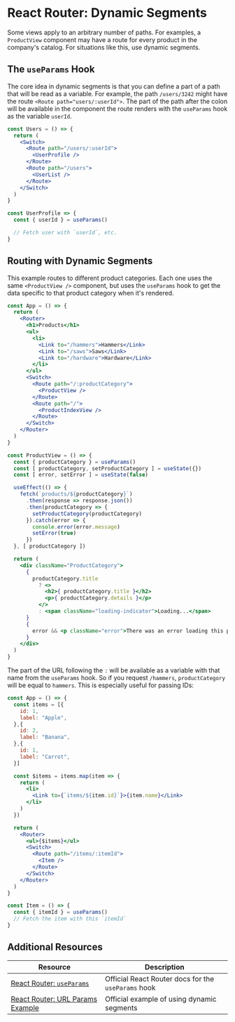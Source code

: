 # React Router: Dynamic Segments

Some views apply to an arbitrary number of paths. For examples, a `ProductView` component may have a route for every product in the company's catalog. For situations like this, use dynamic segments.

## The `useParams` Hook

The core idea in dynamic segments is that you can define a part of a path that will be read as a variable. For example, the path `/users/3242` might have the route `<Route path="users/:userId">`. The part of the path after the colon will be available in the component the route renders with the `useParams` hook as the variable `userId`.

```jsx
const Users = () => {
  return (
    <Switch>
      <Route path="/users/:userId">
        <UserProfile />
      </Route>
      <Route path="/users">
        <UserList />
      </Route>
    </Switch>
  )
}
```

```jsx
const UserProfile => {
  const { userId } = useParams()

  // Fetch user with `userId`, etc.
}
```

## Routing with Dynamic Segments

This example routes to different product categories. Each one uses the same `<ProductView />` component, but uses the `useParams` hook to get the data specific to that product category when it's rendered.

```jsx
const App = () => {
  return (
    <Router>
      <h1>Products</h1>
      <ul>
        <li>
          <Link to="/hammers">Hammers</Link>
          <Link to="/saws">Saws</Link>
          <Link to="/hardware">Hardware</Link>
        </li>
      </ul>
      <Switch>
        <Route path="/:productCategory">
          <ProductView />
        </Route>
        <Route path="/">
          <ProductIndexView />
        </Route>
      </Switch>
    </Router>
  )
}
```

```jsx
const ProductView = () => {
  const { productCategory } = useParams()
  const [ productCategory, setProductCategory ] = useState({})
  const [ error, setError ] = useState(false)

  useEffect(() => {
    fetch(`products/${productCategory}`)
      .then(response => response.json())
      .then(productCategory => {
        setProductCategory(productCategory)
      }).catch(error => {
        console.error(error.message)
        setError(true)
      })
  }, [ productCategory ])

  return (
    <div className="ProductCategory">
      {
        productCategory.title
          ? <>
            <h2>{ productCategory.title }</h2>
            <p>{ productCategory.details }</p>
          </>
          : <span className="loading-indicator">Loading...</span>
      }
      {
        error && <p className="error">There was an error loading this product category</p>
      }
    </div>
  )
}
```

The part of the URL following the `:` will be available as a variable with that name from the `useParams` hook. So if you request `/hammers`, `productCategory` will be equal to `hammers`. This is especially useful for passing IDs:

```jsx
const App = () => {
  const items = [{
    id: 1,
    label: "Apple",
  },{
    id: 2,
    label: "Banana",
  },{
    id: 1,
    label: "Carrot",
  }]

  const $items = items.map(item => {
    return (
      <li>
        <Link to={`items/${item.id}`}>{item.name}</Link>
      </li>
    )
  })

  return (
    <Router>
      <ul>{$items}</ul>
      <Switch>
        <Route path="/items/:itemId">
          <Item />
        </Route>
      </Switch>
    </Router>
  )
}
```

```jsx
const Item = () => {
  const { itemId } = useParams()
  // Fetch the item with this `itemId`
}
```

## Additional Resources

| Resource | Description |
| --- | --- |
| [React Router: `useParams`](https://reactrouter.com/web/api/Hooks/useparams) | Official React Router docs for the `useParams` hook |
| [React Router: URL Params Example](https://reactrouter.com/web/example/url-params) | Official example of using dynamic segments |
